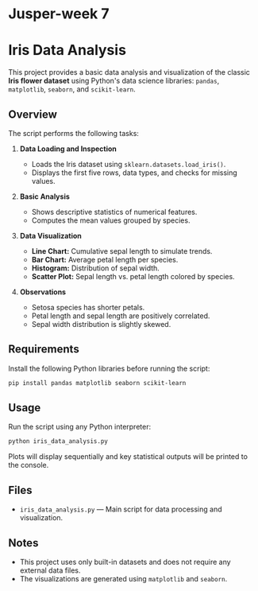 # Jusper-week 7

# Iris Data Analysis

This project provides a basic data analysis and visualization of the classic **Iris flower dataset** using Python's data science libraries: `pandas`, `matplotlib`, `seaborn`, and `scikit-learn`.

##  Overview

The script performs the following tasks:

1. **Data Loading and Inspection**  
   - Loads the Iris dataset using `sklearn.datasets.load_iris()`.
   - Displays the first five rows, data types, and checks for missing values.

2. **Basic Analysis**  
   - Shows descriptive statistics of numerical features.
   - Computes the mean values grouped by species.

3. **Data Visualization**  
   - **Line Chart:** Cumulative sepal length to simulate trends.
   - **Bar Chart:** Average petal length per species.
   - **Histogram:** Distribution of sepal width.
   - **Scatter Plot:** Sepal length vs. petal length colored by species.

4. **Observations**  
   - Setosa species has shorter petals.
   - Petal length and sepal length are positively correlated.
   - Sepal width distribution is slightly skewed.

##  Requirements

Install the following Python libraries before running the script:

```bash
pip install pandas matplotlib seaborn scikit-learn
```

## Usage

Run the script using any Python interpreter:

```bash
python iris_data_analysis.py
```

Plots will display sequentially and key statistical outputs will be printed to the console.

## Files

- `iris_data_analysis.py` — Main script for data processing and visualization.

##  Notes

- This project uses only built-in datasets and does not require any external data files.
- The visualizations are generated using `matplotlib` and `seaborn`.

